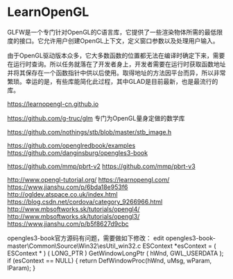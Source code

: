 # LearnOpenGL

GLFW是一个专门针对OpenGL的C语言库，它提供了一些渲染物体所需的最低限度的接口。它允许用户创建OpenGL上下文，定义窗口参数以及处理用户输入。

由于OpenGL驱动版本众多，它大多数函数的位置都无法在编译时确定下来，需要在运行时查询。所以任务就落在了开发者身上，开发者需要在运行时获取函数地址并将其保存在一个函数指针中供以后使用。取得地址的方法因平台而异，所以非常繁琐。幸运的是，有些库能简化此过程，其中GLAD是目前最新，也是最流行的库。

https://learnopengl-cn.github.io

https://github.com/g-truc/glm 专门为OpenGL量身定做的数学库

https://github.com/nothings/stb/blob/master/stb_image.h

https://github.com/openglredbook/examples
https://github.com/danginsburg/opengles3-book

https://github.com/mmp/pbrt-v2
https://github.com/mmp/pbrt-v3

http://www.opengl-tutorial.org/
https://learnopengl.com/
https://www.jianshu.com/p/6bda18e953f6
http://ogldev.atspace.co.uk/index.html
https://blog.csdn.net/cordova/category_9266966.html
http://www.mbsoftworks.sk/tutorials/opengl4/
http://www.mbsoftworks.sk/tutorials/opengl3/
https://www.jianshu.com/p/b5f8627d9cbc

opengles3-book官方源码有问题，需要做如下修改：
edit opengles3-book-master\Common\Source\Win32\esUtil_win32.c
ESContext *esContext = ( ESContext * ) ( LONG_PTR ) GetWindowLongPtr ( hWnd, GWL_USERDATA );
if (esContext == NULL)
{
    return DefWindowProc(hWnd, uMsg, wParam, lParam);
}
